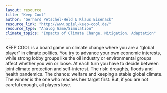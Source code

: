 ```yaml
---
layout: resource
title: "Keep Cool"
author: "Gerhard Petschel-Held & Klaus Eisenack"
resource_link: "http://www.spiel-keep-cool.de/"
resource_type: "Analog Game/Simulation"
climate_topics: "Impacts of Climate Change, Mitigation, Adaptation"
---
```


KEEP COOL is a board game on climate change where you are a “global player” in climate politics. You try to advance your own economic interests, while strong lobby groups like the oil industry or environmental groups affect whether you win or loose. At each turn you have to decide between joint climate protection and self-interest. The risk: droughts, floods and health pandemics. The chance: welfare and keeping a stable global climate. The winner is the one who reaches her target first. But, if you are not careful enough, all players lose.
